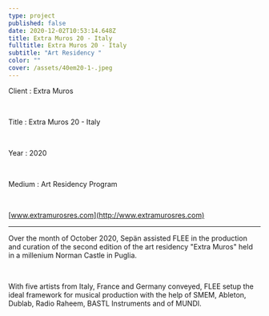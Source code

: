 ```yaml
---
type: project
published: false
date: 2020-12-02T10:53:14.648Z
title: Extra Muros 20 - Italy
fulltitle: Extra Muros 20 - Italy
subtitle: "Art Residency "
color: ""
cover: /assets/40em20-1-.jpeg
---
```

Client : Extra Muros

<br/>

Title : Extra Muros 20 - Italy 

<br/>

Year : 2020

<br/>

Medium : Art Residency Program

<br/>

[www.extramurosres.com](http://www.extramurosres.com)

- - -

Over the month of October 2020, Sepän assisted FLEE in the production and curation of the second edition of the art residency "Extra Muros" held in a millenium Norman Castle in Puglia. 

<br/>

With five artists from Italy, France and Germany conveyed, FLEE setup the ideal framework for musical production with the help of SMEM, Ableton, Dublab, Radio Raheem, BASTL Instruments and of MUNDI. 

